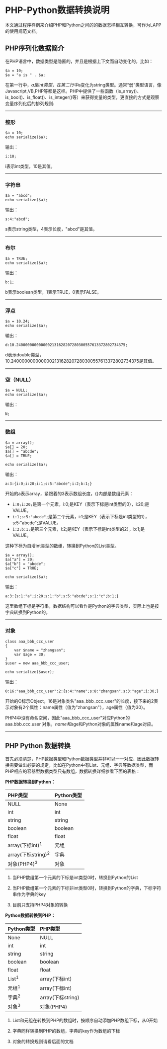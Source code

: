 # PHP-Python数据转换说明 #

本文通过程序样例来介绍PHP和Python之间的的数据怎样相互转换，可作为LAPP的使用规范文档。


## PHP序列化数据简介 ##

在PHP语言中，数据类型是隐匿的，并且是根据上下文而自动变化的，比如：

```
$a = 10;
$a = "a is " . $a;
```

在第一行中，$a是int类型，在第二行中$a变化为string类型。通常“弱”类型语言，像Javascript,VB,PHP等都是这样。PHP中提供了一些函数（is\_array()、is\_bool()、is\_float()、is\_integer()等）来获得变量的类型，更直接的方式是观察变量序列化后的排列规则:


---


### 整形 ###

```
$a = 10;
echo serialize($a);
```

输出：

```
i:10;
```

i表示int类型，10是其值。


---


### 字符串 ###

```
$a = "abcd";
echo serialize($a);
```

输出：

```
s:4:"abcd";
```

s表示string类型，4表示长度，"abcd"是其值。


---


### 布尔 ###

```
$a = TRUE;
echo serialize($a);
```

输出：

```
b:1;
```

b表示boolean类型，1表示TRUE，0表示FALSE。


---


### 浮点 ###

```
$a = 10.24;
echo serialize($a);
```

输出：

```
d:10.2400000000000002131628207280300557613372802734375;
```

d表示double类型，10.2400000000000002131628207280300557613372802734375是其值。


---


### 空（NULL） ###

```
$a = NULL;
echo serialize($a);
```

输出：

```
N;
```


---


### 数组 ###

```
$a = array();
$a[] = 20;
$a[] = "abcde";
$a[] = TRUE;

echo serialize($a);
```

输出：

```
a:3:{i:0;i:20;i:1;s:5:"abcde";i:2;b:1;}
```

开始的a表示array，紧跟着的3表示数组长度，{}内部是数组元素：
  * `i:0;i:20;`是第一个元素，i:0;是KEY（表示下标是int类型的0），i:20;是VALUE。
  * `i:1;s:5:"abcde";`是第二个元素，i:1;是KEY（表示下标是int类型的1），s:5:"abcde";是VALUE。
  * `i:2;b:1;`是第三个元素，i:2;是KEY（表示下标是int类型的2），b:1;是VALUE。

这种下标为自增int类型的数组，转换到Python的List类型。

```
$a = array();
$a["a"] = 20;
$a["b"] = "abcde";
$a["c"] = TRUE;

echo serialize($a);
```

输出：

```
a:3:{s:1:"a";i:20;s:1:"b";s:5:"abcde";s:1:"c";b:1;}
```

这里数组下标是字符串，数据结构可以看作是Python的字典类型，实际上也是按字典转换到Python的。


---


### 对象 ###

```
class aaa_bbb_ccc_user
{
    var $name = "zhangsan";
    var $age = 30;
}
$user = new aaa_bbb_ccc_user;

echo serialize($user);
```

输出：

```
O:16:"aaa_bbb_ccc_user":2:{s:4:"name";s:8:"zhangsan";s:3:"age";i:30;}
```

开始的O标示Object，16是对象类名"aaa\_bbb\_ccc\_user"的长度，接下来的2表示对象有2个属性：name属性（值为"zhangsan"），age属性（值为30）。

PHP4中没有命名空间，因此"aaa\_bbb\_ccc\_user"对应Python的 aaa.bbb.ccc.user 对象，$name和$age和Python对象的属性name和age对应。


---


## PHP Python 数据转换 ##

首先必须清楚，PHP数据类型和Python数据类型并非可以一一对应，因此数据转换需要做出必要的规定，比如在Python中有List、元组、字典等数据类型，而PHP相应的容器型数据类型只有数组，数据转换详细参看下面的表格：

**PHP数据转换到Python：**

| **PHP类型** | **Python类型** |
|:----------|:-------------|
|NULL       |None          |
|int        |int           |
|string     |string        |
|boolean    |boolean       |
|float      |float         |
|array(下标int)<sup>1</sup> |元组            |
|array(下标string)<sup>2</sup> |字典            |
|对象(PHP4)<sup>3</sup> |对象            |

1) 当PHP数组第一个元素的下标是int类型0时，转换到Python的List

2) 当PHP数组第一个元素的下标非int类型0时，转换到Python的字典，下标字符串作为字典的key

3) 目前只支持PHP4对象的转换

**Python数据转换到PHP：**

| **Python类型** | **PHP类型** |
|:-------------|:----------|
|None          |NULL       |
|int           |int        |
|string        |string     |
|boolean       |boolean    |
|float         |float      |
|List<sup>1</sup> |array(下标int)|
|元组<sup>1</sup> |array(下标int)|
|字典<sup>2</sup> |array(下标string)|
|对象<sup>3</sup> |对象(PHP4)   |

1) List和元组在转换到PHP的数组时，按顺序自动添加PHP数组下标，从0开始

2) 字典同样转换到PHP的数组，字典的key作为数组的下标

3) 对象的转换规则请看后面的文档